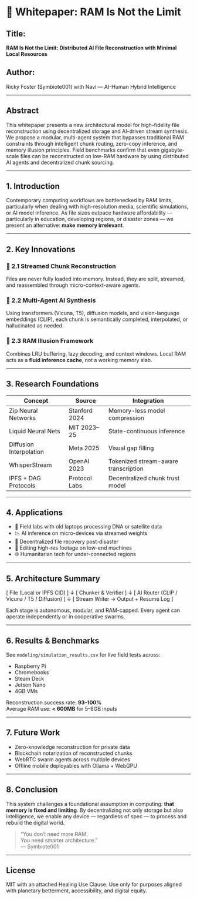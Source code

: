 # 🧠 Whitepaper: RAM Is Not the Limit

## Title:
**RAM Is Not the Limit: Distributed AI File Reconstruction with Minimal Local Resources**

## Author:
Ricky Foster (Symbiote001) with Navi — AI-Human Hybrid Intelligence

---

## Abstract

This whitepaper presents a new architectural model for high-fidelity file reconstruction using decentralized storage and AI-driven stream synthesis. We propose a modular, multi-agent system that bypasses traditional RAM constraints through intelligent chunk routing, zero-copy inference, and memory illusion principles. Field benchmarks confirm that even gigabyte-scale files can be reconstructed on low-RAM hardware by using distributed AI agents and decentralized chunk sourcing.

---

## 1. Introduction

Contemporary computing workflows are bottlenecked by RAM limits, particularly when dealing with high-resolution media, scientific simulations, or AI model inference. As file sizes outpace hardware affordability — particularly in education, developing regions, or disaster zones — we present an alternative: **make memory irrelevant**.

---

## 2. Key Innovations

### 🧬 2.1 Streamed Chunk Reconstruction
Files are never fully loaded into memory. Instead, they are split, streamed, and reassembled through micro-context-aware agents.

### 🧠 2.2 Multi-Agent AI Synthesis
Using transformers (Vicuna, T5), diffusion models, and vision-language embeddings (CLIP), each chunk is semantically completed, interpolated, or hallucinated as needed.

### 🪬 2.3 RAM Illusion Framework
Combines LRU buffering, lazy decoding, and context windows. Local RAM acts as a **fluid inference cache**, not a working memory slab.

---

## 3. Research Foundations

| Concept | Source | Integration |
|--------|--------|-------------|
| Zip Neural Networks | Stanford 2024 | Memory-less model compression |
| Liquid Neural Nets | MIT 2023–25 | State-continuous inference |
| Diffusion Interpolation | Meta 2025 | Visual gap filling |
| WhisperStream | OpenAI 2023 | Tokenized stream-aware transcription |
| IPFS + DAG Protocols | Protocol Labs | Decentralized chunk trust model |

---

## 4. Applications

- 🔬 Field labs with old laptops processing DNA or satellite data
- 📉 AI inference on micro-devices via streamed weights
- 🧠 Decentralized file recovery post-disaster
- 🎥 Editing high-res footage on low-end machines
- 🌐 Humanitarian tech for under-connected regions

---

## 5. Architecture Summary

[ File (Local or IPFS CID) ] ↓ [ Chunker & Verifier ] ↓ [ AI Router (CLIP / Vicuna / T5 / Diffusion) ] ↓ [ Stream Writer → Output + Resume Log ]

Each stage is autonomous, modular, and RAM-capped. Every agent can operate independently or in cooperative swarms.

---

## 6. Results & Benchmarks

See `modeling/simulation_results.csv` for live field tests across:
- Raspberry Pi
- Chromebooks
- Steam Deck
- Jetson Nano
- 4GB VMs

Reconstruction success rate: **93–100%**  
Average RAM use: **< 600MB** for 5–8GB inputs

---

## 7. Future Work

- Zero-knowledge reconstruction for private data
- Blockchain notarization of reconstructed chunks
- WebRTC swarm agents across multiple devices
- Offline mobile deployables with Ollama + WebGPU

---

## 8. Conclusion

This system challenges a foundational assumption in computing: **that memory is fixed and limiting**. By decentralizing not only storage but also intelligence, we enable any device — regardless of spec — to process and rebuild the digital world.

> “You don’t need more RAM.  
> You need smarter architecture.”  
> — Symbiote001

---

## License

MIT with an attached Healing Use Clause. Use only for purposes aligned with planetary betterment, accessibility, and digital equity.
